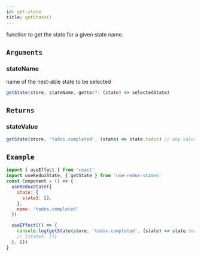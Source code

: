 ```yaml
---
id: get-state
title: getState()
---
```


function to get the state for a given state name.

## `Arguments`

### **stateName**

name of the nest-able state to be selected

```js
getState(store, stateName, getter?: (state) => selectedState)
```

## `Returns`

### **stateValue**

```js
getState(store, 'todos.completed', (state) => state.todos) // any value
```

## `Example`

```jsx
import { useEffect } from 'react'
import useReduxState, { getState } from 'use-redux-states'
const Component = () => {
  useReduxState({
    state: {
      state1: [],
    },
    name: 'todos.completed'
  })

  useEffect(() => {
    console.log(getState(store, 'todos.completed', (state) => state.todos))
    // {state1: []}
  }, [])
}
```
